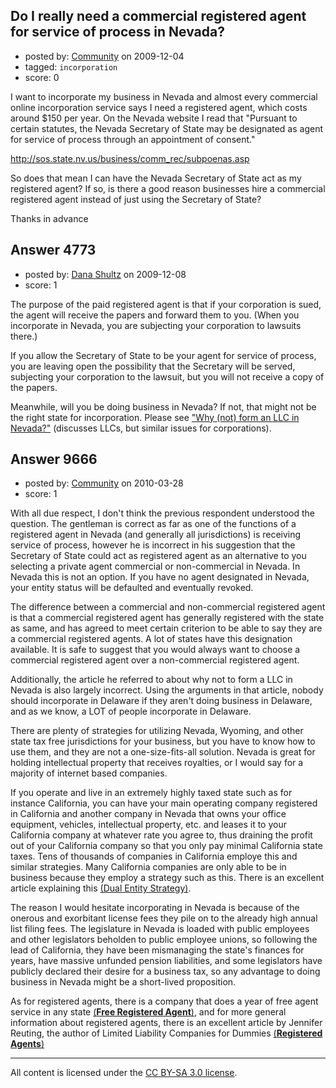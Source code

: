 ## Do I really need a commercial registered agent for service of process in Nevada?

- posted by: [Community](https://stackexchange.com/users/-1/-1-community) on 2009-12-04
- tagged: `incorporation`
- score: 0

I want to incorporate my business in Nevada and almost every commercial online incorporation service says I need a registered agent, which costs around $150 per year. On the Nevada website I read that "Pursuant to certain statutes, the Nevada Secretary of State may be designated as agent for service of process through an appointment of consent."

http://sos.state.nv.us/business/comm_rec/subpoenas.asp

So does that mean I can have the Nevada Secretary of State act as my registered agent? If so, is there a good reason businesses hire a commercial registered agent instead of just using the Secretary of State?

Thanks in advance


## Answer 4773

- posted by: [Dana Shultz](https://stackexchange.com/users/-1/1841-dana-shultz) on 2009-12-08
- score: 1

<p>The purpose of the paid registered agent is that if your corporation is sued, the agent will receive the papers and forward them to you. (When you incorporate in Nevada, you are subjecting your corporation to lawsuits there.)</p>

<p>If you allow the Secretary of State to be your agent for service of process, you are leaving open the possibility that the Secretary will be served, subjecting your corporation to the lawsuit, but you will not receive a copy of the papers.</p>

<p>Meanwhile, will you be doing business in Nevada? If not, that might not be the right state for incorporation. Please see <a href="http://danashultz.com/blog/2009/10/01/why-not-form-an-llc-in-nevada/" rel="nofollow">"Why (not) form an LLC in Nevada?"</a> (discusses LLCs, but similar issues for corporations).</p>



## Answer 9666

- posted by: [Community](https://stackexchange.com/users/-1/-1-community) on 2010-03-28
- score: 1

<p>With all due respect, I don't think the previous respondent understood the question. The gentleman is correct as far as one of the functions of a registered agent in Nevada (and generally all jurisdictions) is receiving service of process, however he is incorrect in his suggestion that the Secretary of State could act as registered agent as an alternative to you selecting a private agent commercial or non-commercial in Nevada. In Nevada this is not an option. If you have no agent designated in Nevada, your entity status will be defaulted and eventually revoked.</p>

<p>The difference between a commercial and non-commercial registered agent is that a commercial registered agent has generally registered with the state as same, and has agreed to meet certain criterion to be able to say they are a commercial registered agents. A lot of states have this designation available. It is safe to suggest that you would always want to choose a commercial registered agent over a non-commercial registered agent.</p>

<p>Additionally, the article he referred to about why not to form a LLC in Nevada is also largely incorrect. Using the arguments in that article, nobody should incorporate in Delaware if they aren't doing business in Delaware, and as we know, a LOT of people incorporate in Delaware.</p>

<p>There are plenty of strategies for utilizing Nevada, Wyoming, and other state tax free jurisdictions for your business, but you have to know how to use them, and they are not a one-size-fits-all solution. Nevada is great for holding intellectual property that receives royalties, or I would say for a majority of internet based companies.</p>

<p>If you operate and live in an extremely highly taxed state such as for instance California, you can have your main operating company registered in California and another company in Nevada that owns your office equipment, vehicles, intellectual property, etc. and leases it to your California company at whatever rate you agree to, thus draining the profit out of your California company so that you only pay minimal California state taxes. Tens of thousands of companies in California employe this and similar strategies. Many California companies are only able to be in business because they employ a strategy such as this. There is an excellent article explaining this <a href="http://www.laughlinusa.com/nevada-strategy.asp" rel="nofollow">(Dual Entity Strategy)</a>.</p>

<p>The reason I would hesitate incorporating in Nevada is because of the onerous and exorbitant license fees they pile on to the already high annual list filing fees. The legislature in Nevada is loaded with public employees and other legislators beholden to public employee unions, so following the lead of California, they have been mismanaging the state's finances for years, have massive unfunded pension liabilities, and some legislators have publicly declared their desire for a business tax, so any advantage to doing business in Nevada might be a short-lived proposition.</p>

<p>As for registered agents, there is a company that does a year of free agent service in any state <a href="http://www.freeregisteredagent.com/" rel="nofollow">(<strong>Free Registered Agent</strong>)</a>, and for more general information about registered agents, there is an excellent article by Jennifer Reuting, the author of Limited Liability Companies for Dummies <a href="http://knol.google.com/k/registered-agents" rel="nofollow">(<strong>Registered Agents</strong>)</a></p>




---

All content is licensed under the [CC BY-SA 3.0 license](https://creativecommons.org/licenses/by-sa/3.0/).
